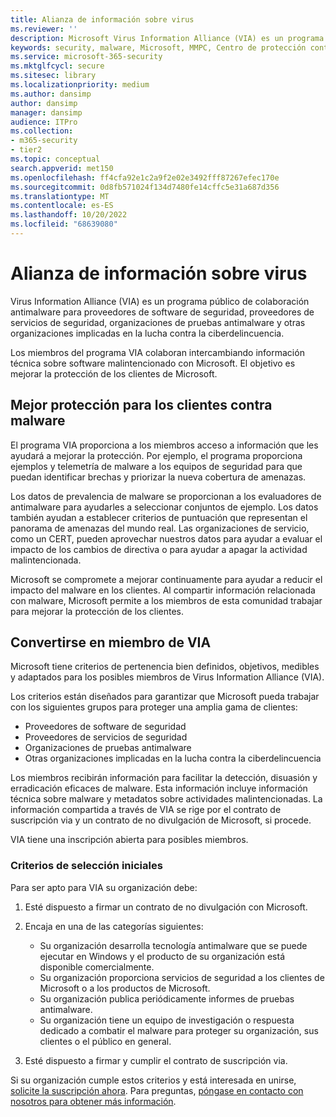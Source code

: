 ```yaml
---
title: Alianza de información sobre virus
ms.reviewer: ''
description: Microsoft Virus Information Alliance (VIA) es un programa antimalware de colaboración para organizaciones que luchan contra el cibercrimen.
keywords: security, malware, Microsoft, MMPC, Centro de protección contra malware de Microsoft, partners, sharing, samples, vendor exchange, CSS, alliance, WDSI
ms.service: microsoft-365-security
ms.mktglfcycl: secure
ms.sitesec: library
ms.localizationpriority: medium
ms.author: dansimp
author: dansimp
manager: dansimp
audience: ITPro
ms.collection:
- m365-security
- tier2
ms.topic: conceptual
search.appverid: met150
ms.openlocfilehash: ff4cfa92e1c2a9f2e02e3492fff87267efec170e
ms.sourcegitcommit: 0d8fb571024f134d7480fe14cffc5e31a687d356
ms.translationtype: MT
ms.contentlocale: es-ES
ms.lasthandoff: 10/20/2022
ms.locfileid: "68639080"
---
```

# <a name="virus-information-alliance"></a>Alianza de información sobre virus

Virus Information Alliance (VIA) es un programa público de colaboración antimalware para proveedores de software de seguridad, proveedores de servicios de seguridad, organizaciones de pruebas antimalware y otras organizaciones implicadas en la lucha contra la ciberdelincuencia.

Los miembros del programa VIA colaboran intercambiando información técnica sobre software malintencionado con Microsoft. El objetivo es mejorar la protección de los clientes de Microsoft.

## <a name="better-protection-for-customers-against-malware"></a>Mejor protección para los clientes contra malware

El programa VIA proporciona a los miembros acceso a información que les ayudará a mejorar la protección. Por ejemplo, el programa proporciona ejemplos y telemetría de malware a los equipos de seguridad para que puedan identificar brechas y priorizar la nueva cobertura de amenazas.

Los datos de prevalencia de malware se proporcionan a los evaluadores de antimalware para ayudarles a seleccionar conjuntos de ejemplo. Los datos también ayudan a establecer criterios de puntuación que representan el panorama de amenazas del mundo real. Las organizaciones de servicio, como un CERT, pueden aprovechar nuestros datos para ayudar a evaluar el impacto de los cambios de directiva o para ayudar a apagar la actividad malintencionada.

Microsoft se compromete a mejorar continuamente para ayudar a reducir el impacto del malware en los clientes. Al compartir información relacionada con malware, Microsoft permite a los miembros de esta comunidad trabajar para mejorar la protección de los clientes.

## <a name="becoming-a-member-of-via"></a>Convertirse en miembro de VIA

Microsoft tiene criterios de pertenencia bien definidos, objetivos, medibles y adaptados para los posibles miembros de Virus Information Alliance (VIA).

Los criterios están diseñados para garantizar que Microsoft pueda trabajar con los siguientes grupos para proteger una amplia gama de clientes:

- Proveedores de software de seguridad
- Proveedores de servicios de seguridad
- Organizaciones de pruebas antimalware
- Otras organizaciones implicadas en la lucha contra la ciberdelincuencia

Los miembros recibirán información para facilitar la detección, disuasión y erradicación eficaces de malware. Esta información incluye información técnica sobre malware y metadatos sobre actividades malintencionadas. La información compartida a través de VIA se rige por el contrato de suscripción via y un contrato de no divulgación de Microsoft, si procede.

VIA tiene una inscripción abierta para posibles miembros.

### <a name="initial-selection-criteria"></a>Criterios de selección iniciales

Para ser apto para VIA su organización debe:

1. Esté dispuesto a firmar un contrato de no divulgación con Microsoft.

2. Encaja en una de las categorías siguientes:

    - Su organización desarrolla tecnología antimalware que se puede ejecutar en Windows y el producto de su organización está disponible comercialmente.
    - Su organización proporciona servicios de seguridad a los clientes de Microsoft o a los productos de Microsoft.
    - Su organización publica periódicamente informes de pruebas antimalware.
    - Su organización tiene un equipo de investigación o respuesta dedicado a combatir el malware para proteger su organización, sus clientes o el público en general.

3. Esté dispuesto a firmar y cumplir el contrato de suscripción via.

Si su organización cumple estos criterios y está interesada en unirse, [solicite la suscripción ahora](https://www.microsoft.com/wdsi/alliances/apply-alliance-membership). Para preguntas, [póngase en contacto con nosotros para obtener más información](https://www.microsoft.com/wdsi/alliances/collaboration-inquiry).
